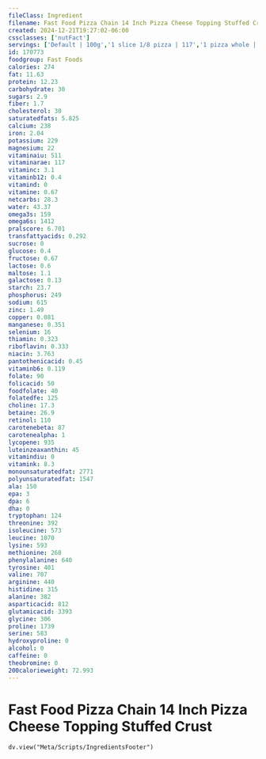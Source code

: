 ```yaml
---
fileClass: Ingredient
filename: Fast Food Pizza Chain 14 Inch Pizza Cheese Topping Stuffed Crust
created: 2024-12-21T19:27:02-06:00
cssclasses: ['nutFact']
servings: ['Default | 100g','1 slice 1/8 pizza | 117','1 pizza whole | 937']
id: 170773
foodgroup: Fast Foods
calories: 274
fat: 11.63
protein: 12.23
carbohydrate: 30
sugars: 2.9
fiber: 1.7
cholesterol: 30
saturatedfats: 5.825
calcium: 238
iron: 2.04
potassium: 229
magnesium: 22
vitaminaiu: 511
vitaminarae: 117
vitaminc: 3.1
vitaminb12: 0.4
vitamind: 0
vitamine: 0.67
netcarbs: 28.3
water: 43.37
omega3s: 159
omega6s: 1412
pralscore: 6.701
transfattyacids: 0.292
sucrose: 0
glucose: 0.4
fructose: 0.67
lactose: 0.6
maltose: 1.1
galactose: 0.13
starch: 23.7
phosphorus: 249
sodium: 615
zinc: 1.49
copper: 0.081
manganese: 0.351
selenium: 16
thiamin: 0.323
riboflavin: 0.333
niacin: 3.763
pantothenicacid: 0.45
vitaminb6: 0.119
folate: 90
folicacid: 50
foodfolate: 40
folatedfe: 125
choline: 17.3
betaine: 26.9
retinol: 110
carotenebeta: 87
carotenealpha: 1
lycopene: 935
luteinzeaxanthin: 45
vitamindiu: 0
vitamink: 8.3
monounsaturatedfat: 2771
polyunsaturatedfat: 1547
ala: 150
epa: 3
dpa: 6
dha: 0
tryptophan: 124
threonine: 392
isoleucine: 573
leucine: 1070
lysine: 593
methionine: 268
phenylalanine: 640
tyrosine: 401
valine: 707
arginine: 440
histidine: 315
alanine: 382
asparticacid: 812
glutamicacid: 3393
glycine: 306
proline: 1739
serine: 583
hydroxyproline: 0
alcohol: 0
caffeine: 0
theobromine: 0
200calorieweight: 72.993
---
```


# Fast Food Pizza Chain 14 Inch Pizza Cheese Topping Stuffed Crust

```dataviewjs
dv.view("Meta/Scripts/IngredientsFooter")
```